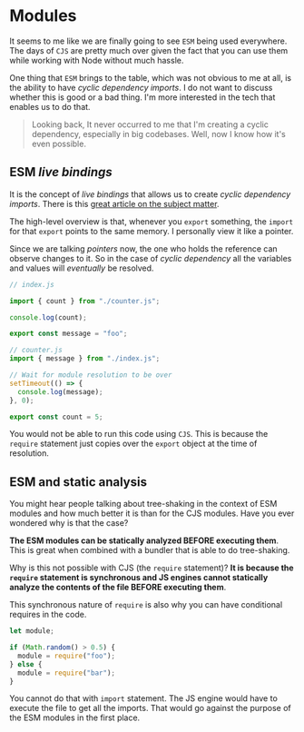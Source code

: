 # Modules

It seems to me like we are finally going to see `ESM` being used everywhere. The days of `CJS` are pretty much over
given the fact that you can use them while working with Node without much hassle.

One thing that `ESM` brings to the table, which was not obvious to me at all, is the ability to have _cyclic dependency
imports_. I do not want to discuss whether this is good or a bad thing. I'm more interested in the tech that enables us
to do that.

> Looking back, It never occurred to me that I'm creating a cyclic dependency, especially in big codebases. Well, now I
> know how it's even possible.

## ESM _live bindings_

It is the concept of _live bindings_ that allows us to create _cyclic dependency imports_. There is
this [great article on the subject matter](https://hacks.mozilla.org/2018/03/es-modules-a-cartoon-deep-dive/).

The high-level overview is that, whenever you `export` something, the `import` for that `export` points to the same
memory. I personally view it like a pointer.

Since we are talking _pointers_ now, the one who holds the reference can observe changes to it. So in the case of
_cyclic dependency_ all the variables and values will _eventually_ be resolved.

```js
// index.js

import { count } from "./counter.js";

console.log(count);

export const message = "foo";

// counter.js
import { message } from "./index.js";

// Wait for module resolution to be over
setTimeout(() => {
  console.log(message);
}, 0);

export const count = 5;
```

You would not be able to run this code using `CJS`. This is because the `require` statement just copies over
the `export` object at the time of resolution.

## ESM and static analysis

You might hear people talking about tree-shaking in the context of ESM modules and how much better it is than for the
CJS modules. Have you ever wondered why is that the case?

**The ESM modules can be statically analyzed BEFORE executing them**. This is great when combined with a bundler
that is able to do tree-shaking.

Why is this not possible with CJS (the `require` statement)? **It is because the `require` statement is synchronous and
JS engines cannot statically analyze the contents of the file BEFORE executing them**.

This synchronous nature of `require` is also why you can have conditional requires in the code.

```js
let module;

if (Math.random() > 0.5) {
  module = require("foo");
} else {
  module = require("bar");
}
```

You cannot do that with `import` statement. The JS engine would have to execute the file to get all the imports.
That would go against the purpose of the ESM modules in the first place.
